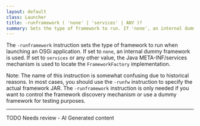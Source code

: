 ```yaml
---
layout: default
class: Launcher
title: -runframework ( 'none' | 'services' | ANY )?
summary: Sets the type of framework to run. If 'none', an internal dummy framework is used. Otherwise the Java META-INF/services model is used for the FrameworkFactory interface name.
---
```


The `-runframework` instruction sets the type of framework to run when launching an OSGi application. If set to `none`, an internal dummy framework is used. If set to `services` or any other value, the Java META-INF/services mechanism is used to locate the `FrameworkFactory` implementation.

Note: The name of this instruction is somewhat confusing due to historical reasons. In most cases, you should use the `-runfw` instruction to specify the actual framework JAR. The `-runframework` instruction is only needed if you want to control the framework discovery mechanism or use a dummy framework for testing purposes.


---
TODO Needs review - AI Generated content
